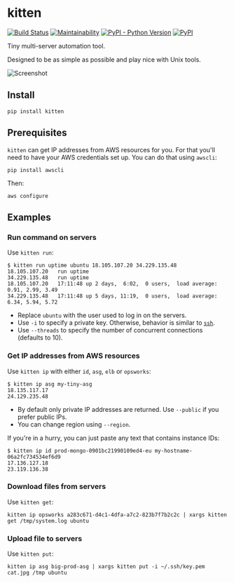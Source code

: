 # kitten

[![Build Status](https://img.shields.io/travis/hoffa/kitten.svg)](https://travis-ci.org/hoffa/kitten)
[![Maintainability](https://img.shields.io/codeclimate/maintainability/hoffa/kitten.svg)](https://codeclimate.com/github/hoffa/kitten/maintainability)
[![PyPI - Python Version](https://img.shields.io/pypi/pyversions/kitten.svg)](https://pypi.org/project/kitten)
[![PyPI](https://img.shields.io/pypi/v/kitten.svg)](https://pypi.org/project/kitten)

Tiny multi-server automation tool.

Designed to be as simple as possible and play nice with Unix tools.

![Screenshot](https://i.imgur.com/QEQfOiv.png)

## Install

```shell
pip install kitten
```

## Prerequisites

`kitten` can get IP addresses from AWS resources for you. For that you'll need to have your AWS credentials set up. You can do that using `awscli`:

```shell
pip install awscli
```

Then:

```shell
aws configure
```

## Examples

### Run command on servers

Use `kitten run`:

```shell
$ kitten run uptime ubuntu 18.105.107.20 34.229.135.48
18.105.107.20	run	uptime
34.229.135.48	run	uptime
18.105.107.20	17:11:48 up 2 days,  6:02,  0 users,  load average: 0.91, 2.99, 3.49
34.229.135.48	17:11:48 up 5 days, 11:19,  0 users,  load average: 6.34, 5.94, 5.72
```

- Replace `ubuntu` with the user used to log in on the servers.
- Use `-i` to specify a private key. Otherwise, behavior is similar to [`ssh`](http://man7.org/linux/man-pages/man1/ssh.1.html).
- Use `--threads` to specify the number of concurrent connections (defaults to 10).

### Get IP addresses from AWS resources

Use `kitten ip` with either `id`, `asg`, `elb` or `opsworks`:

```shell
$ kitten ip asg my-tiny-asg
18.135.117.17
24.129.235.48
```

- By default only private IP addresses are returned. Use `--public` if you prefer public IPs.
- You can change region using `--region`.

If you're in a hurry, you can just paste any text that contains instance IDs:

```shell
$ kitten ip id prod-mongo-0901bc21990109ed4-eu my-hostname-06a2fc734534ef6d9
17.136.127.18
23.119.136.38
```

### Download files from servers

Use `kitten get`:

```shell
kitten ip opsworks a283c671-d4c1-4dfa-a7c2-823b7f7b2c2c | xargs kitten get /tmp/system.log ubuntu
```

### Upload file to servers

Use `kitten put`:

```shell
kitten ip asg big-prod-asg | xargs kitten put -i ~/.ssh/key.pem cat.jpg /tmp ubuntu
```
